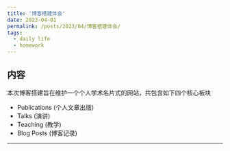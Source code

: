 ```yaml
---
title: '博客搭建体会'
date: 2023-04-01
permalink: /posts/2023/04/博客搭建体会/
tags:
  - daily life
  - homework
---
```


## 内容
本次博客搭建旨在维护一个个人学术名片式的网站，共包含如下四个核心板块
- Publications (个人文章出版)
- Talks (演讲)
- Teaching  (教学)
- Blog Posts  (博客记录)
------